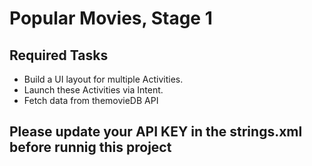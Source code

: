 # Popular Movies, Stage 1

## Required Tasks
- Build a UI layout for multiple Activities.
- Launch these Activities via Intent.
- Fetch data from themovieDB API

## Please update your API KEY in the strings.xml before runnig this project
